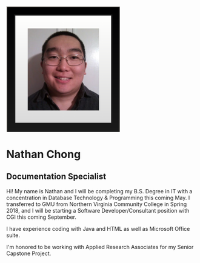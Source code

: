 <img src="https://github.com/ckyriaco/Capstone/blob/main/Photos_Gifs/Nathan_Chong.PNG" width="300">

# Nathan Chong
## Documentation Specialist

Hi! My name is Nathan and I will be completing my B.S. Degree in IT with a concentration in Database Technology & Programming this coming May. I transferred to GMU from Northern Virginia Community College in Spring 2018, and I will be starting a Software Developer/Consultant position with CGI this coming September.

I have experience coding with Java and HTML as well as Microsoft Office suite.

I'm honored to be working with Applied Research Associates for my Senior Capstone Project.